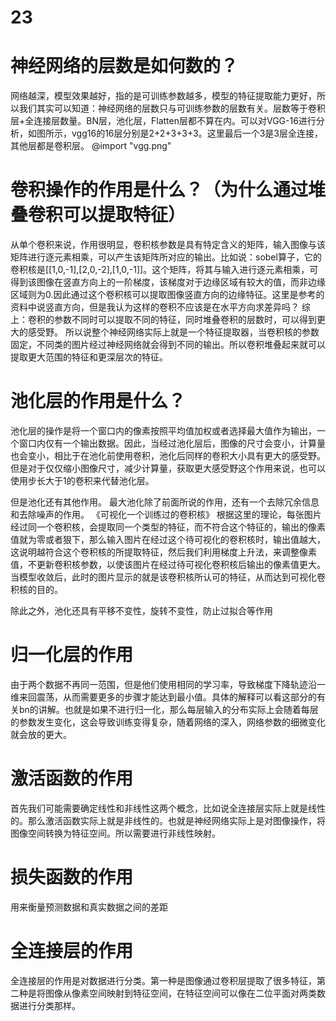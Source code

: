 # 23
# 神经网络的层数是如何数的？
网络越深，模型效果越好，指的是可训练参数越多，模型的特征提取能力更好，所以我们其实可以知道：神经网络的层数只与可训练参数的层数有关。层数等于卷积层+全连接层数量。BN层，池化层，Flatten层都不算在内。可以对VGG-16进行分析，如图所示，vgg16的16层分别是2+2+3+3+3。这里最后一个3是3层全连接，其他层都是卷积层。
@import  "vgg.png"

#  卷积操作的作用是什么？（为什么通过堆叠卷积可以提取特征）
从单个卷积来说，作用很明显，卷积核参数是具有特定含义的矩阵，输入图像与该矩阵进行逐元素相乘，可以产生该矩阵所对应的输出。比如说：sobel算子，它的卷积核是[[1,0,-1],[2,0,-2],[1,0,-1]]。这个矩阵，将其与输入进行逐元素相乘，可得到该图像在竖直方向上的一阶梯度，该梯度对于边缘区域有较大的值，而非边缘区域则为0.因此通过这个卷积核可以提取图像竖直方向的边缘特征。这里是参考的资料中说竖直方向，但是我认为这样的卷积不应该是在水平方向求差异吗？
综上：卷积的参数不同时可以提取不同的特征，同时堆叠卷积的层数时，可以得到更大的感受野。
所以说整个神经网络实际上就是一个特征提取器，当卷积核的参数固定，不同类的图片经过神经网络就会得到不同的输出。所以卷积堆叠起来就可以提取更大范围的特征和更深层次的特征。

# 池化层的作用是什么？
池化层的操作是将一个窗口内的像素按照平均值加权或者选择最大值作为输出，一个窗口内仅有一个输出数据。因此，当经过池化层后，图像的尺寸会变小，计算量也会变小，相比于在池化前使用卷积，池化后同样的卷积大小具有更大的感受野。
但是对于仅仅缩小图像尺寸，减少计算量，获取更大感受野这个作用来说，也可以使用步长大于1的卷积来代替池化层。

但是池化还有其他作用。
最大池化除了前面所说的作用，还有一个去除冗余信息和去除噪声的作用。
《可视化一个训练过的卷积核》
根据这里的理论，每张图片经过同一个卷积核，会提取同一个类型的特征，而不符合这个特征的，输出的像素值就为零或者狠下，那么输入图片在经过这个待可视化的卷积核时，输出值越大，这说明越符合这个卷积核的所提取特征，然后我们利用梯度上升法，来调整像素值，不更新卷积核参数，以使该图片在经过待可视化卷积核后输出的像素值更大。当模型收敛后，此时的图片显示的就是该卷积核所认可的特征，从而达到可视化卷积核的目的。

除此之外，池化还具有平移不变性，旋转不变性，防止过拟合等作用

# 归一化层的作用
由于两个数据不再同一范围，但是他们使用相同的学习率，导致梯度下降轨迹沿一维来回震荡，从而需要更多的步骤才能达到最小值。具体的解释可以看这部分的有关bn的讲解。也就是如果不进行归一化，那么每层输入的分布实际上会随着每层的参数发生变化，这会导致训练变得复杂，随着网络的深入，网络参数的细微变化就会放的更大。

# 激活函数的作用
首先我们可能需要确定线性和非线性这两个概念，比如说全连接层实际上就是线性的。那么激活函数实际上就是非线性的。也就是神经网络实际上是对图像操作，将图像空间转换为特征空间。所以需要进行非线性映射。
# 损失函数的作用
用来衡量预测数据和真实数据之间的差距

# 全连接层的作用
全连接层的作用是对数据进行分类。第一种是图像通过卷积层提取了很多特征，第二种是将图像从像素空间映射到特征空间，在特征空间可以像在二位平面对两类数据进行分类那样。